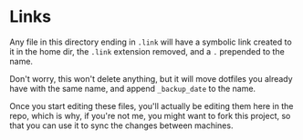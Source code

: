 # Links
Any file in this directory ending in `.link` will have a symbolic link created to it in the home dir, the `.link` extension removed,  and a `.` prepended to the name.

Don't worry, this won't delete anything, but it will move dotfiles you already have with the same name, and append `_backup_date` to the name.

Once you start editing these files, you'll actually be editing them here in the repo, which is why, if you're not me, you might want to fork this project, so that you can use it to sync the changes between machines.
